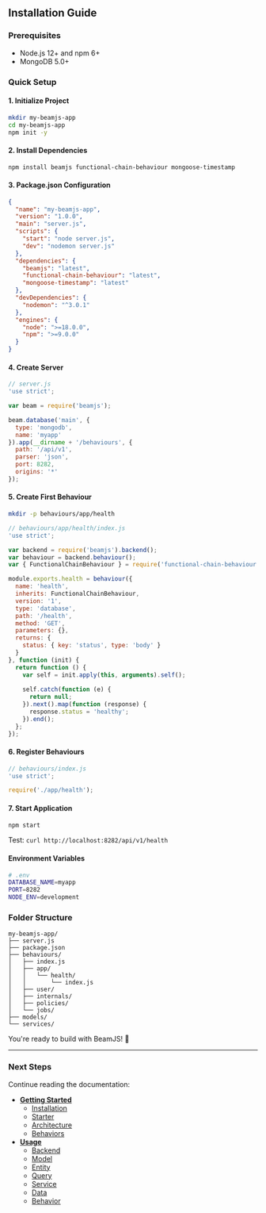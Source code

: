 ## Installation Guide

### Prerequisites

- Node.js 12+ and npm 6+
- MongoDB 5.0+

### Quick Setup

#### 1. Initialize Project

```bash
mkdir my-beamjs-app
cd my-beamjs-app
npm init -y
```

#### 2. Install Dependencies

```bash
npm install beamjs functional-chain-behaviour mongoose-timestamp
```

#### 3. Package.json Configuration

```json
{
  "name": "my-beamjs-app",
  "version": "1.0.0",
  "main": "server.js",
  "scripts": {
    "start": "node server.js",
    "dev": "nodemon server.js"
  },
  "dependencies": {
    "beamjs": "latest",
    "functional-chain-behaviour": "latest",
    "mongoose-timestamp": "latest"
  },
  "devDependencies": {
    "nodemon": "^3.0.1"
  },
  "engines": {
    "node": ">=18.0.0",
    "npm": ">=9.0.0"
  }
}
```

#### 4. Create Server

```javascript
// server.js
'use strict';

var beam = require('beamjs');

beam.database('main', {
  type: 'mongodb',
  name: 'myapp'
}).app(__dirname + '/behaviours', {
  path: '/api/v1',
  parser: 'json',
  port: 8282,
  origins: '*'
});
```

#### 5. Create First Behaviour

```bash
mkdir -p behaviours/app/health
```

```javascript
// behaviours/app/health/index.js
'use strict';

var backend = require('beamjs').backend();
var behaviour = backend.behaviour();
var { FunctionalChainBehaviour } = require('functional-chain-behaviour')();

module.exports.health = behaviour({
  name: 'health',
  inherits: FunctionalChainBehaviour,
  version: '1',
  type: 'database',
  path: '/health',
  method: 'GET',
  parameters: {},
  returns: {
    status: { key: 'status', type: 'body' }
  }
}, function (init) {
  return function () {
    var self = init.apply(this, arguments).self();
    
    self.catch(function (e) {
      return null;
    }).next().map(function (response) {
      response.status = 'healthy';
    }).end();
  };
});
```

#### 6. Register Behaviours

```javascript
// behaviours/index.js
'use strict';

require('./app/health');
```

#### 7. Start Application

```bash
npm start
```

Test: `curl http://localhost:8282/api/v1/health`

#### Environment Variables

```bash
# .env
DATABASE_NAME=myapp
PORT=8282
NODE_ENV=development
```

### Folder Structure

```
my-beamjs-app/
├── server.js
├── package.json
├── behaviours/
│   ├── index.js
│   ├── app/
│   │   └── health/
│   │       └── index.js
│   ├── user/
│   ├── internals/
│   ├── policies/
│   └── jobs/
├── models/
└── services/
```

You're ready to build with BeamJS! 🚀

---

### Next Steps

Continue reading the documentation:

- **[Getting Started](./installation.md)**
  - [Installation](./installation.md)
  - [Starter](./starter.md)
  - [Architecture](../architecture.md)
  - [Behaviors](../behaviors.md)
- **[Usage](../usage/backend.md)**
  - [Backend](../usage/backend.md)
  - [Model](../usage/model.md)
  - [Entity](../usage/entity.md)
  - [Query](../usage/query.md)
  - [Service](../usage/service.md)
  - [Data](../usage/data.md)
  - [Behavior](../usage/behavior.md)
